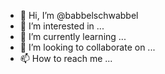 - 👋 Hi, I’m @babbelschwabbel
- 👀 I’m interested in ...
- 🌱 I’m currently learning ...
- 💞️ I’m looking to collaborate on ...
- 📫 How to reach me ...

<!---
babbelschwabbel/babbelschwabbel is a ✨ special ✨ repository because its `README.md` (this file) appears on your GitHub profile.
You can click the Preview link to take a look at your changes.
--->
